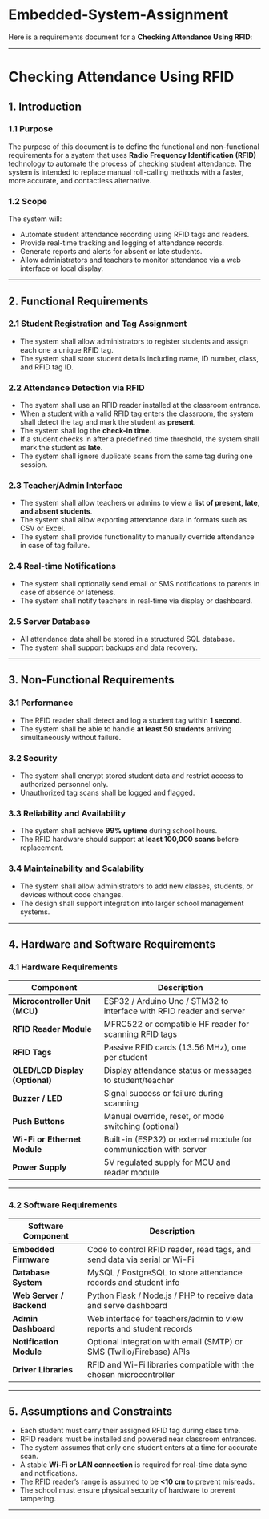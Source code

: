 
# Embedded-System-Assignment

Here is a requirements document for a **Checking Attendance Using RFID**:

---

# Checking Attendance Using RFID

## **1. Introduction**

### **1.1 Purpose**

The purpose of this document is to define the functional and non-functional requirements for a system that uses **Radio Frequency Identification (RFID)** technology to automate the process of checking student attendance. The system is intended to replace manual roll-calling methods with a faster, more accurate, and contactless alternative.

### **1.2 Scope**

The system will:

* Automate student attendance recording using RFID tags and readers.
* Provide real-time tracking and logging of attendance records.
* Generate reports and alerts for absent or late students.
* Allow administrators and teachers to monitor attendance via a web interface or local display.

---

## **2. Functional Requirements**

### **2.1 Student Registration and Tag Assignment**

* The system shall allow administrators to register students and assign each one a unique RFID tag.
* The system shall store student details including name, ID number, class, and RFID tag ID.

### **2.2 Attendance Detection via RFID**

* The system shall use an RFID reader installed at the classroom entrance.
* When a student with a valid RFID tag enters the classroom, the system shall detect the tag and mark the student as **present**.
* The system shall log the **check-in time**.
* If a student checks in after a predefined time threshold, the system shall mark the student as **late**.
* The system shall ignore duplicate scans from the same tag during one session.

### **2.3 Teacher/Admin Interface**

* The system shall allow teachers or admins to view a **list of present, late, and absent students**.
* The system shall allow exporting attendance data in formats such as CSV or Excel.
* The system shall provide functionality to manually override attendance in case of tag failure.

### **2.4 Real-time Notifications**

* The system shall optionally send email or SMS notifications to parents in case of absence or lateness.
* The system shall notify teachers in real-time via display or dashboard.

### **2.5 Server Database**

* All attendance data shall be stored in a structured SQL database.
* The system shall support backups and data recovery.

---

## **3. Non-Functional Requirements**

### **3.1 Performance**

* The RFID reader shall detect and log a student tag within **1 second**.
* The system shall be able to handle **at least 50 students** arriving simultaneously without failure.

### **3.2 Security**

* The system shall encrypt stored student data and restrict access to authorized personnel only.
* Unauthorized tag scans shall be logged and flagged.

### **3.3 Reliability and Availability**

* The system shall achieve **99% uptime** during school hours.
* The RFID hardware should support **at least 100,000 scans** before replacement.

### **3.4 Maintainability and Scalability**

* The system shall allow administrators to add new classes, students, or devices without code changes.
* The design shall support integration into larger school management systems.

---

## **4. Hardware and Software Requirements**

### **4.1 Hardware Requirements**

| Component                       | Description                                                          |
| ------------------------------- | -------------------------------------------------------------------- |
| **Microcontroller Unit (MCU)**  | ESP32 / Arduino Uno / STM32 to interface with RFID reader and server |
| **RFID Reader Module**          | MFRC522 or compatible HF reader for scanning RFID tags               |
| **RFID Tags**                   | Passive RFID cards (13.56 MHz), one per student                      |
| **OLED/LCD Display (Optional)** | Display attendance status or messages to student/teacher             |
| **Buzzer / LED**                | Signal success or failure during scanning                            |
| **Push Buttons**                | Manual override, reset, or mode switching (optional)                 |
| **Wi-Fi or Ethernet Module**    | Built-in (ESP32) or external module for communication with server    |
| **Power Supply**                | 5V regulated supply for MCU and reader module                        |

---

### **4.2 Software Requirements**

| Software Component       | Description                                                               |
| ------------------------ | ------------------------------------------------------------------------- |
| **Embedded Firmware**    | Code to control RFID reader, read tags, and send data via serial or Wi-Fi |
| **Database System**      | MySQL / PostgreSQL to store attendance records and student info           |
| **Web Server / Backend** | Python Flask / Node.js / PHP to receive data and serve dashboard          |
| **Admin Dashboard**      | Web interface for teachers/admin to view reports and student records      |
| **Notification Module**  | Optional integration with email (SMTP) or SMS (Twilio/Firebase) APIs      |
| **Driver Libraries**     | RFID and Wi-Fi libraries compatible with the chosen microcontroller       |

---

## **5. Assumptions and Constraints**

* Each student must carry their assigned RFID tag during class time.
* RFID readers must be installed and powered near classroom entrances.
* The system assumes that only one student enters at a time for accurate scan.
* A stable **Wi-Fi or LAN connection** is required for real-time data sync and notifications.
* The RFID reader’s range is assumed to be **<10 cm** to prevent misreads.
* The school must ensure physical security of hardware to prevent tampering.

---
